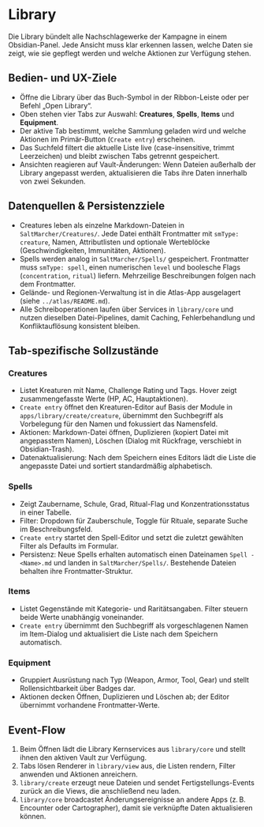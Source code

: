 # Library

Die Library bündelt alle Nachschlagewerke der Kampagne in einem Obsidian-Panel. Jede Ansicht muss klar erkennen lassen, welche Daten sie zeigt, wie sie gepflegt werden und welche Aktionen zur Verfügung stehen.

## Bedien- und UX-Ziele
- Öffne die Library über das Buch-Symbol in der Ribbon-Leiste oder per Befehl „Open Library“.
- Oben stehen vier Tabs zur Auswahl: **Creatures**, **Spells**, **Items** und **Equipment**.
- Der aktive Tab bestimmt, welche Sammlung geladen wird und welche Aktionen im Primär-Button (`Create entry`) erscheinen.
- Das Suchfeld filtert die aktuelle Liste live (case-insensitive, trimmt Leerzeichen) und bleibt zwischen Tabs getrennt gespeichert.
- Ansichten reagieren auf Vault-Änderungen: Wenn Dateien außerhalb der Library angepasst werden, aktualisieren die Tabs ihre Daten innerhalb von zwei Sekunden.

## Datenquellen & Persistenzziele
- Creatures leben als einzelne Markdown-Dateien in `SaltMarcher/Creatures/`. Jede Datei enthält Frontmatter mit `smType: creature`, Namen, Attributlisten und optionale Werteblöcke (Geschwindigkeiten, Immunitäten, Aktionen).
- Spells werden analog in `SaltMarcher/Spells/` gespeichert. Frontmatter muss `smType: spell`, einen numerischen `level` und boolesche Flags (`concentration`, `ritual`) liefern. Mehrzeilige Beschreibungen folgen nach dem Frontmatter.
- Gelände- und Regionen-Verwaltung ist in die Atlas-App ausgelagert (siehe `../atlas/README.md`).
- Alle Schreiboperationen laufen über Services in `library/core` und nutzen dieselben Datei-Pipelines, damit Caching, Fehlerbehandlung und Konfliktauflösung konsistent bleiben.

## Tab-spezifische Sollzustände
### Creatures
- Listet Kreaturen mit Name, Challenge Rating und Tags. Hover zeigt zusammengefasste Werte (HP, AC, Hauptaktionen).
- `Create entry` öffnet den Kreaturen-Editor auf Basis der Module in `apps/library/create/creature`, übernimmt den Suchbegriff als Vorbelegung für den Namen und fokussiert das Namensfeld.
- Aktionen: Markdown-Datei öffnen, Duplizieren (kopiert Datei mit angepasstem Namen), Löschen (Dialog mit Rückfrage, verschiebt in Obsidian-Trash).
- Datenaktualisierung: Nach dem Speichern eines Editors lädt die Liste die angepasste Datei und sortiert standardmäßig alphabetisch.

### Spells
- Zeigt Zaubername, Schule, Grad, Ritual-Flag und Konzentrationsstatus in einer Tabelle.
- Filter: Dropdown für Zauberschule, Toggle für Rituale, separate Suche im Beschreibungsfeld.
- `Create entry` startet den Spell-Editor und setzt die zuletzt gewählten Filter als Defaults im Formular.
- Persistenz: Neue Spells erhalten automatisch einen Dateinamen `Spell - <Name>.md` und landen in `SaltMarcher/Spells/`. Bestehende Dateien behalten ihre Frontmatter-Struktur.

### Items
- Listet Gegenstände mit Kategorie- und Raritätsangaben. Filter steuern beide Werte unabhängig voneinander.
- `Create entry` übernimmt den Suchbegriff als vorgeschlagenen Namen im Item-Dialog und aktualisiert die Liste nach dem Speichern automatisch.

### Equipment
- Gruppiert Ausrüstung nach Typ (Weapon, Armor, Tool, Gear) und stellt Rollensichtbarkeit über Badges dar.
- Aktionen decken Öffnen, Duplizieren und Löschen ab; der Editor übernimmt vorhandene Frontmatter-Werte.


## Event-Flow
1. Beim Öffnen lädt die Library Kernservices aus `library/core` und stellt ihnen den aktiven Vault zur Verfügung.
2. Tabs lösen Renderer in `library/view` aus, die Listen rendern, Filter anwenden und Aktionen anreichern.
3. `library/create` erzeugt neue Dateien und sendet Fertigstellungs-Events zurück an die Views, die anschließend neu laden.
4. `library/core` broadcastet Änderungsereignisse an andere Apps (z. B. Encounter oder Cartographer), damit sie verknüpfte Daten aktualisieren können.
